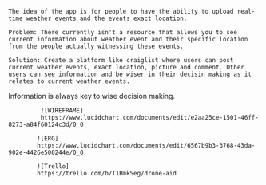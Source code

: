     The idea of the app is for people to have the ability to upload real-time weather events and the events exact location. 

    Problem: There currently isn't a resource that allows you to see current information about weather event and their specific location from the people actually witnessing these events. 

    Solution: Create a platform like craiglist where users can post current weather events, exact location, picture and comment. Other users can see information and be wiser in their decisin making as it relates to current weather events. 

Information is always key to wise decision making.

             ![WIREFRAME]
             https://www.lucidchart.com/documents/edit/e2aa25ce-1501-46ff-8273-a84f60124c3d/0_0

            ![ERG]
            https://www.lucidchart.com/documents/edit/6567b9b3-3768-43da-902e-4426e500244e/0_0

            ![Trello]
            https://trello.com/b/T1BmkSeg/drone-aid
